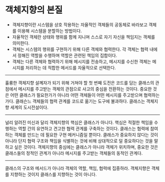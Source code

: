 # 객체지향의 본질

- 객체지향이란 시스템을 상호 작용하는 자율적인 객체들의 공동체로 바라보고 객체를 이용해 시스템을 분할하는 방법이다.
- 자율적인 객체란 상태와 행위를 함께 지니며 스스로 자기 자신을 책임지는 객체를 의미한다.
- 객체는 시스템의 행위를 구현하기 위해 다른 객체와 협력한다. 각 객체는 협력 내에서 정해진 역할을 수행하며 역할은 관련된 책임의 집합이다.
- 객체는 다른 객체와 협력하기 위해 메시지를 전송하고, 메시지를 수신한 객체는 메시지를 처리하는 데 적합한 메서드를 자율적으로 선택한다.
---

휼륭한 객체지향 설꼐자가 되기 위해 거쳐야 할 첫 번째 도전은 코드를 담는 클래스의 관점에서 메시지를 주고받는 객체의 관점으로
사고의 중심을 전환하는 것이다. 중요한 것은 어떤 클래스가 필요한가가 아니라 어떤 객체들이 어떤 메시지를 주고받으며 협력하는가다.
클래슨느 객체들의 협력 관계를 코드로 옮기는 도구에 불과하다. 클래스는 객체지향 세계의 도시전설이다.

---

널리 알려진 미신과 달리 객체지향의 핵심은 클래스가 아니다. 핵심은 적절한 책임을 수행하는 역할 간의 유연하고 견고한 협력 관계를 구축하는 것이다.
클래스는 협력에 참여하는 객체를 만드는 데 필요한 구현 메커니즘일 뿐이다. 클래스가 중요하지 않다는 것이 아니라 단지 협력 구조와 책임을 식별하는
것에 비해 상대적으로 덜 중요하다는 것을 말하고 싶은 것이다. 객체지향의 중심에는 클래스가 아니라 객체가 위치하며,
중요한 것은 클래스들의 정적인 관계가 아니라 메시지를 주고받는 객체들의 동적인 관계다.

---
클래스의 구조와 메서드가 아니라 객체의 역할, 책임, 협력에 집중하라. 객체지향은 객체를 지향하는 것이지 클래스를 지향하는 것이 아니다.

